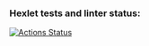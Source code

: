### Hexlet tests and linter status:
[![Actions Status](https://github.com/AAO2014/devops-for-programmers-project-lvl2/workflows/hexlet-check/badge.svg)](https://github.com/AAO2014/devops-for-programmers-project-lvl2/actions)